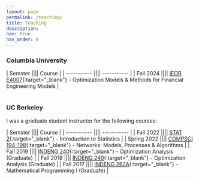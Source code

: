 ```yaml
---
layout: page
permalink: /teaching/
title: Teaching
description:
nav: true
nav_order: 4
---
```


<h3>Columbia University</h3>

| Semster      |||| Course |
| ----------- |||| ----------- |
| Fall 2024      |||| [IEOR E4007](hhttps://doc.sis.columbia.edu/subj/IEOR/E4007-20243-001/){:target="\_blank"} - Optimization Models & Methods for Financial Engineering Models       |



<h1>   </h1>


<h3>UC Berkeley</h3>

I was a graduate student instructor for the following courses:

| Semster      |||| Course |
| ----------- |||| ----------- |
| Fall 2022      |||| [STAT 2](https://classes.berkeley.edu/content/2022-fall-stat-2-001-lec-001){:target="\_blank"} - Introduction to Statistics       |
| Spring 2022    |||| [COMPSCI 194-198](https://classes.berkeley.edu/content/2022-Spring-COMPSCI-194-198-LEC-198){:target="\_blank"} - Networks: Models, Processes & Algorithms        |
| Fall 2019      |||| [INDENG 240](https://classes.berkeley.edu/content/2019-fall-indeng-240-001-lec-001){:target="\_blank"} - Optimization Analysis (Graduate)       |
| Fall 2018      |||| [INDENG 240](https://classes.berkeley.edu/content/2018-fall-indeng-240-001-lec-001){:target="\_blank"} - Optimization Analysis (Graduate)       |
| Fall 2017      |||| [INDENG 262A](https://classes.berkeley.edu/content/2017-fall-indeng-262a-001-lec-001){:target="\_blank"} - Mathematical Programming I (Graduate)       |